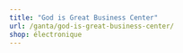 ```yaml
---
title: "God is Great Business Center"
url: /ganta/god-is-great-business-center/
shop: électronique
---
```

